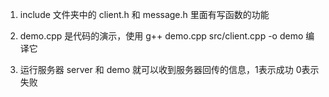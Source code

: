 1. include 文件夹中的 client.h 和 message.h 里面有写函数的功能

2. demo.cpp 是代码的演示，使用 g++ demo.cpp src/client.cpp -o demo 编译它

3. 运行服务器 server 和 demo 就可以收到服务器回传的信息，1表示成功 0表示失败